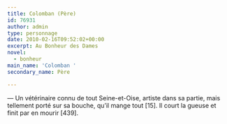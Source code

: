 ```yaml
---
title: Colomban (Père)
id: 76931
author: admin
type: personnage
date: 2010-02-16T09:52:02+00:00
excerpt: Au Bonheur des Dames
novel:
  - bonheur
main_name: 'Colomban '
secondary_name: Père

---
```

— Un vétérinaire connu de tout Seine-et-Oise, artiste dans sa partie, mais tellement porté sur sa bouche, qu&rsquo;il mange tout [15]. Il court la gueuse et finit par en mourir [439]. 